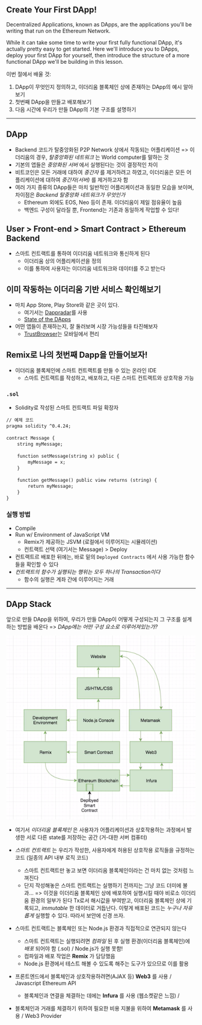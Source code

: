 ## Create Your First DApp!

Decentralized Applications, known as DApps, are the applications you'll be writing that run on the Ethereum Network.

While it can take some time to write your first fully functional DApp, it's actually pretty easy to get started. Here we'll introduce you to DApps, deploy your first DApp for yourself, then introduce the structure of a more functional DApp we'll be building in this lesson.

이번 절에서 배울 것:
1. DApp이 무엇인지 정의하고, 이더리움 블록체인 상에 존재하는 DApp의 예시 알아보기
2. 첫번째 DApp을 만들고 배포해보기
3. 다음 시간에 우리가 만들 DApp의 기본 구조를 설명하기

----

## DApp

- Backend 코드가 탈중앙화된 P2P Network 상에서 작동되는 어플리케이션
  => 이더리움의 경우, *탈중앙화된 네트워크* 는 World computer를 말하는 것
- 기본의 앱들은 *중앙화된 서버* 에서 실행된다는 것이 결정적인 차이
- 비트코인은 모든 거래에 대하여 *중간자* 를 제거하려고 하였고, 이더리움은 모든 어플리케이션에 대하여 *중간자(서버)* 를 제거하고자 함
- 여러 가지 종류의 DApp들은 마치 일반적인 어플리케이션과 동일한 모습을 보이며, 차이점은 *Backend 탈중앙화 네트워크가 무엇인가*
  - Ethereum 외에도 EOS, Neo 등이 존재. 이더리움이 제일 점유율이 높음
  - 백엔드 구성이 달라질 뿐, Frontend는 기존과 동일하게 작업할 수 있다!

## User > Front-end > Smart Contract > Ethereum Backend

- 스마트 컨트랙트를 통하여 이더리움 네트워크와 통신하게 된다
  - 이더리움 상의 어플리케이션을 정의
  - 이를 통하여 사용자는 이더리움 네트워크와 데이터를 주고 받는다

## 이미 작동하는 이더리움 기반 서비스 확인해보기

- 마치 App Store, Play Store와 같은 곳이 있다.
  - 여기서는 [Dappradar](dappradar.com)를 사용
  - [State of the DApps](stateofthedapps.com)
- 어떤 앱들이 존재하는지, 잘 둘러보며 시장 가능성들을 타진해보자
  - [TrustBrowser](trustwallet.com)는 모바일에서 편리

## Remix로 나의 첫번째 Dapp을 만들어보자!

- 이더리움 블록체인에 스마트 컨트랙트를 만들 수 있는 온라인 IDE
  - 스마트 컨트랙트를 작성하고, 배포하고, 다른 스마트 컨트랙트와 상호작용 가능

### `.sol`

- Solidity로 작성된 스마트 컨트랙트 파일 확장자

```sol
// 예제 코드
pragma solidity ^0.4.24;

contract Message {
    string myMessage;

    function setMessage(string x) public {
        myMessage = x;
    }

    function getMessage() public view returns (string) {
        return myMessage;
    }
}
```

### 실행 방법

- Compile
- Run w/ Environment of JavaScript VM
  - Remix가 제공하는 JSVM (로컬에서 이루어지는 시뮬레이션)
  - 컨트랙트 선택 (여기서는 Message) > Deploy
- 컨트랙트르 배포한 뒤에는, 바로 밑의 `Deployed Contracts` 에서 사용 가능한 함수들을 확인할 수 있다
- *컨트랙트의 함수가 실행되는 행위는 모두 하나의 Transaction이다*
  - 함수의 실행은 계좌 간에 이루어지는 거래

-----------

## DApp Stack

앞으로 만들 DApp을 위하여, 우리가 만들 DApp이 어떻게 구성되는지 그 구조를 설계하는 방법을 배운다
=> *DApp에는 어떤 구성 요소로 이루어져있는가?*

![architecture](architecture.png)

- 여기서 *이더리움 블록체인* 은 사용자가 어플리케이션과 상호작용하는 과정에서 발생한 서로 다른 state를 저장하는 공간 (거-대한 서버 컴퓨터)

- *스마트 컨트랙트* 는 우리가 작성한, 사용자에게 허용된 상호작용 로직들을 규정하는 코드 (일종의 API 내부 로직 코드)
  - 스마트 컨트랙트만 놓고 보면 이더리움 블록체인이라는 건 마치 없는 것처럼 느껴진다
  - 단지 작성해놓은 스마트 컨트랙트는 실행하기 전까지는 그냥 코드 더미에 불과...
    => 이것을 이더리움 블록체인 상에 배포하여 실행시킬 때야 비로소 이더리움 환경의 일부가 된다
       Tx로서 해시값을 부여받고, 이더리움 블록체인 상에 기록되고, *immutable* 한 데이터로 거듭난다.
       이렇게 배포된 코드는 *누구나 자유롭게* 실행할 수 있다. 따라서 보안에 신경 쓰자.

- 스마트 컨트랙트는 블록체인 또는 Node.js 환경과 직접적으로 연관되지 않는다
  - 스마트 컨트랙트는 실행되려면 *컴파일* 된 후 실행 환경(이더리움 블록체인)에 *배포* 되어야 함 (.sol) / Node.js가 실행 못함!
  - 컴파일과 배포 작업은 **Remix** 가 담당했음
  - Node.js 환경에서 테스트 해볼 수 있도록 해주는 도구가 있으므로 이를 활용

- 프론트엔드에서 블록체인과 상호작용하려면(AJAX 등) **Web3** 를 사용 / Javascript Ethereum API
  - 블록체인과 연결을 체결하는 데에는 **Infura** 를 사용 (웹소켓같은 느낌) /

- 블록체인과 거래를 체결하기 위하여 필요한 비용 지불을 위하여 **Metamask** 를 사용 / Web3 Provider
